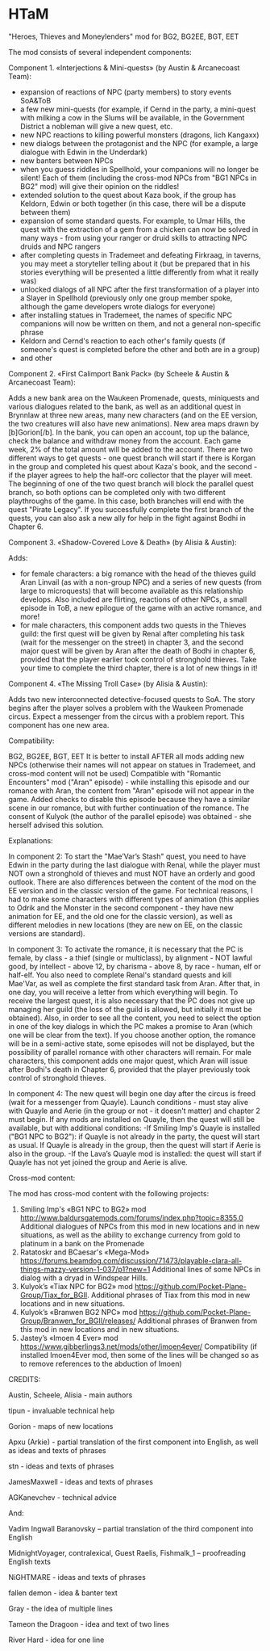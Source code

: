 # HTaM
"Heroes, Thieves and Moneylenders" mod for BG2, BG2EE, BGT, EET

The mod consists of several independent components:

Component 1. «Interjections & Mini-quests» (by Austin & Arcanecoast Team):

- expansion of reactions of NPC (party members) to story events SoA&ToB
- a few new mini-quests (for example, if Cernd in the party, a mini-quest with milking a cow in the Slums will be available, in the Government District a nobleman will give a new quest, etc.
- new NPC reactions to killing powerful monsters (dragons, lich Kangaxx)
- new dialogs between the protagonist and the NPC (for example, a large dialogue with Edwin in the Underdark)
- new banters between NPCs
- when you guess riddles in Spellhold, your companions will no longer be silent! Each of them (including the cross-mod NPCs from "BG1 NPCs in BG2" mod) will give their opinion on the riddles!
- extended solution to the quest about Kaza book, if the group has Keldorn, Edwin or both together (in this case, there will be a dispute between them)
- expansion of some standard quests. For example, to Umar Hills, the quest with the extraction of a gem from a chicken can now be solved in many ways - from using your ranger or druid skills to attracting NPC druids and NPC rangers
- after completing quests in Trademeet and defeating Firkraag, in taverns, you may meet a storyteller telling about it (but be prepared that in his stories everything will be presented a little differently from what it really was)
- unlocked dialogs of all NPC after the first transformation of a player into a Slayer in Spellhold (previously only one group member spoke, although the game developers wrote dialogs for everyone)
- after installing statues in Trademeet, the names of specific NPC companions will now be written on them, and not a general non-specific phrase
- Keldorn and Cernd's reaction to each other's family quests (if someone's quest is completed before the other and both are in a group)
- and other

Component 2. «First Calimport Bank Pack» (by Scheele & Austin & Arcanecoast Team):

Adds a new bank area on the Waukeen Promenade, quests, miniquests and various dialogues related to the bank, as well as an additional quest in Brynnlaw at three new areas, many new characters (and on the EE version, the two creatures will also have new animations). New area maps drawn by [b]Gorion[/b].
In the bank, you can open an account, top up the balance, check the balance and withdraw money from the account. Each game week, 2% of the total amount will be added to the account.
There are two different ways to get quests - one quest branch will start if there is Korgan in the group and completed his quest about Kaza's book, and the second - if the player agrees to help the half-orc collector that the player will meet. 
The beginning of one of the two quest branch will block the parallel quest branch, so both options can be completed only with two different playthroughs of the game. 
In this case, both branches will end with the quest "Pirate Legacy".
If you successfully complete the first branch of the quests, you can also ask a new ally for help in the fight against Bodhi in Chapter 6.

Component 3. «Shadow-Covered Love & Death» (by Alisia & Austin):

Adds:
- for female characters: a big romance with the head of the thieves guild Aran Linvail (as with a non-group NPC) and a series of new quests (from large to microquests) that will become available as this relationship develops. Also included are flirting, reactions of other NPCs, a small episode in ToB, a new epilogue of the game with an active romance, and more!
- for male characters, this component adds two quests in the Thieves guild: the first quest will be given by Renal after completing his task (wait for the messenger on the street) in chapter 3, and the second major quest will be given by Aran after the death of Bodhi in chapter 6, provided that the player earlier took control of stronghold thieves.
Take your time to complete the third chapter, there is a lot of new things in it!

Component 4. «The Missing Troll Case» (by Alisia & Austin):

Adds two new interconnected detective-focused quests to SoA. The story begins after the player solves a problem with the Waukeen Promenade circus. Expect a messenger from the circus with a problem report.
This component has one new area.


Compatibility:

BG2, BG2EE, BGT, EET
It is better to install AFTER all mods adding new NPCs (otherwise their names will not appear on statues in Trademeet, and cross-mod content will not be used)
Compatible with "Romantic Encounters" mod ("Aran" episode) - while installing this episode and our romance with Aran, the content from "Aran" episode will not appear in the game. Added checks to disable this episode because they have a similar scene in our romance, but with further continuation of the romance. The consent of Kulyok (the author of the parallel episode) was obtained - she herself advised this solution.

Explanations:

In component 2:
To start the "Mae’Var’s Stash" quest, you need to have Edwin in the party during the last dialogue with Renal, while the player must NOT own a stronghold of thieves and must NOT have an orderly and good outlook.
There are also differences between the content of the mod on the EE version and in the classic version of the game. For technical reasons, I had to make some characters with different types of animation (this applies to Odrik and the Monster in the second component - they have new animation for EE, and the old one for the classic version), as well as different melodies in new locations (they are new on EE, on the classic versions are standard).

In component 3:
To activate the romance, it is necessary that the PC is female, by class - a thief (single or multiclass), by alignment - NOT lawful good, by intellect - above 12, by charisma - above 8, by race - human, elf or half-elf. You also need to complete Renal's standard quests and kill Mae'Var, as well as complete the first standard task from Aran. After that, in one day, you will receive a letter from which everything will begin.
To receive the largest quest, it is also necessary that the PC does not give up managing her guild (the loss of the guild is allowed, but initially it must be obtained).
Also, in order to see all the content, you need to select the option in one of the key dialogs in which the PC makes a promise to Aran (which one will be clear from the text). If you choose another option, the romance will be in a semi-active state, some episodes will not be displayed, but the possibility of parallel romance with other characters will remain.
For male characters, this component adds one major quest, which Aran will issue after Bodhi's death in Chapter 6, provided that the player previously took control of stronghold thieves.

In component 4:
The new quest will begin one day after the circus is freed (wait for a messenger from Quayle). Launch conditions - must stay alive with Quayle and Aerie (in the group or not - it doesn't matter) and chapter 2 must begin.
If any mods are installed on Quayle, then the quest will still be available, but with additional conditions:
-If Smiling Imp's Quayle is installed ("BG1 NPC to BG2"): if Quayle is not already in the party, the quest will start as usual. If Quayle is already in the group, then the quest will start if Aerie is also in the group.
-If the Lava’s Quayle mod is installed: the quest will start if Quayle has not yet joined the group and Aerie is alive.


Cross-mod content:

The mod has cross-mod content with the following projects:
1) Smiling Imp's «BG1 NPC to BG2» mod 
http://www.baldursgatemods.com/forums/index.php?topic=8355.0
Additional dialogues of NPCs from this mod in new locations and in new situations, as well as the ability to exchange currency from gold to platinum in a bank on the Promenade
2) Ratatoskr and BCaesar's «Mega-Mod»
https://forums.beamdog.com/discussion/71473/playable-clara-all-things-mazzy-version-1-037/p1?new=1 
Additional lines of some NPCs in dialog with a dryad in Windspear Hills.
3) Kulyok’s «Tiax NPC for BG2» mod 
https://github.com/Pocket-Plane-Group/Tiax_for_BGII. 
Additional phrases of Tiax from this mod in new locations and in new situations.
4) Kulyok’s «Branwen BG2 NPC» mod 
https://github.com/Pocket-Plane-Group/Branwen_for_BGII/releases/ 
Additional phrases of Branwen from this mod in new locations and in new situations.
5) Jastey’s «Imoen 4 Ever» mod 
https://www.gibberlings3.net/mods/other/imoen4ever/
Compatibility (if installed Imoen4Ever mod, then some of the lines will be changed so as to remove references to the abduction of Imoen)


CREDITS:

Austin, Scheele, Alisia - main authors

tipun - invaluable technical help

Gorion - maps of new locations

Apxu (Arkie) - partial translation of the first component into English, as well as ideas and texts of phrases

stn - ideas and texts of phrases

JamesMaxwell - ideas and texts of phrases

AGKanevchev - technical advice

And:

Vadim Ingwall Baranovsky – partial translation of the third component into English

MidnightVoyager, contralexical, Guest Raelis, Fishmalk_1 – proofreading English texts

NiGHTMARE - ideas and texts of phrases

fallen demon - idea & banter text

Gray - the idea of multiple lines

Tameon the Dragoon - idea and text of two lines

River Hard - idea for one line
